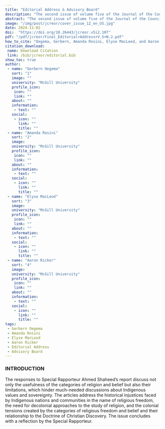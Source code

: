 ```yaml
---
title: "Editorial Address & Advisory Board"
description: "The second issue of volume five of the Journal of the Council for Research on Religion (JCREOR) is a special issue,  From Indigenous ‘Religions’ to Indigenous Values. Planned and realized in collaboration with Philip P. Arnold (Syracuse University)"
abstract: "The second issue of volume five of the Journal of the Council for Research on Religion (JCREOR) is a special issue,  From Indigenous ‘Religions’ to Indigenous Values. Planned and realized in collaboration with Philip P. Arnold (Syracuse University), the Indigenous Values Initiative (IVI), and the American Indian Law Alliance (AILA), this volume offers a collection of responses and articles that speak to the themes and tensions noted in the Report on Indigenous Religious Freedom or Belief, presented by the United Nation’s Office of the External Special Rapporteur on Religious Freedom or Belief, which we have gained special permission to republish here in full. This issue provides input on the report but also examines the restrictions and limitations imposed by the categories of religion and/or belief when working with Indigenous nations and communities."
image: "/img/post/jcreor/cover_issue_12_en_US.jpg"
date: 2024-11-02
doi:  "https://doi.org/10.26443/jcreor.v5i2.107"
pdf: "/pdf/jcreor/Final_Editorial+Address+V.5+N.2.pdf"
how_to_cite: "Oegema, Gerbern, Amanda Rosini, Elyse MacLeod, and Aaron Ricker. 2024. “Editorial Address & Advisory Board”. Journal of the Council for Research on Religion 5 (2). Montreal, QC, Canada:i."
citation_download: 
 name: Download Citation
 link: /bib/jcreor/editorial.bib
show_toc: true
author: 
 - name: "Gerbern Oegema"
   sort: "1"
   image: ""
   university: "McGill University"
   profile_icon: 
    icon: ""
    link: ""
   about: ""
   information: 
    - text: ""
   social:
    - icon: ""
      link: ""
      title: ""
 - name: "Amanda Rosini"
   sort: "2"
   image: 
   university: "McGill University"
   profile_icon: 
    icon: ""
    link: ""
   about: ""
   information: 
    - text: ""
   social:
    - icon: ""
      link: ""
      title: ""
 - name: "Elyse MacLeod"
   sort: "3"
   image: 
   university: "McGill University"
   profile_icon: 
    icon: ""
    link: ""
   about: ""
   information: 
    - text: ""
   social:
    - icon: ""
      link: ""
      title: ""
 - name: "Aaron Ricker"
   sort: "4"
   image: 
   university: "McGill University"
   profile_icon: 
    icon: ""
    link: ""
   about: ""
   information: 
    - text: ""
   social:
    - icon: ""
      link: ""
      title: ""
tags: 
 - Gerbern Oegema
 - Amanda Rosini
 - Elyse MacLeod
 - Aaron Ricker
 - Editorial Address
 - Advisory Board
---
```


### INTRODUCTION

The responses to Special Rapporteur Ahmed Shaheed’s report discuss not only the usefulness of the categories of religion and belief but also their limitations, which hinder much-needed discussions about Indigenous values and sovereignty. The articles address the historical injustices faced by Indigenous nations and communities in the name of religious freedom, the need for decolonial approaches to the study of religion, and the colonial tensions created by the categories of religious freedom and belief and their relationship to the Doctrine of Christian Discovery. The issue concludes with a reflection by the Special Rapporteur.
